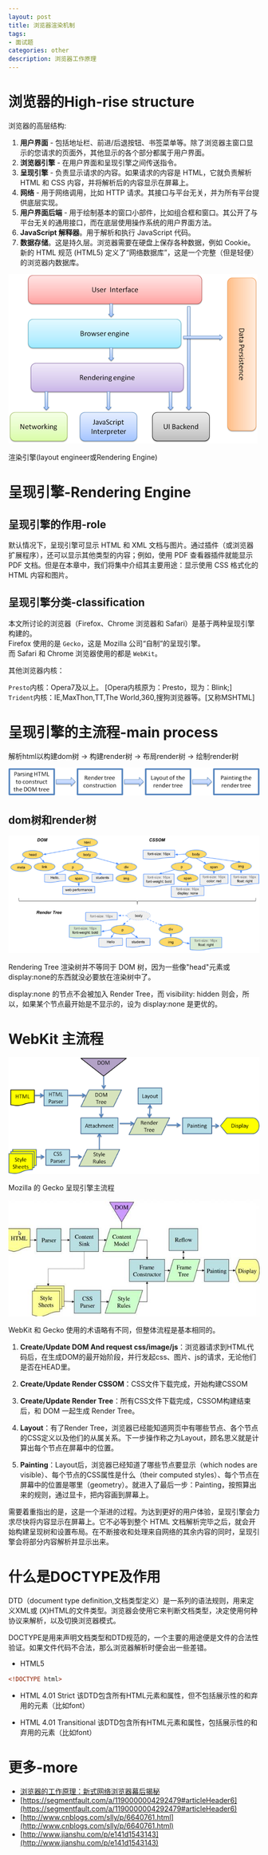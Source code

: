 ```yaml
---
layout: post
title: 浏览器渲染机制
tags:
- 面试题
categories: other
description: 浏览器工作原理
---
```


# 浏览器的High-rise structure

浏览器的高层结构:

1. **用户界面** - 包括地址栏、前进/后退按钮、书签菜单等。除了浏览器主窗口显示的您请求的页面外，其他显示的各个部分都属于用户界面。  
2. **浏览器引擎** - 在用户界面和呈现引擎之间传送指令。  
3. **呈现引擎** - 负责显示请求的内容。如果请求的内容是 HTML，它就负责解析 HTML 和 CSS 内容，并将解析后的内容显示在屏幕上。  
4. **网络** - 用于网络调用，比如 HTTP 请求。其接口与平台无关，并为所有平台提供底层实现。  
5. **用户界面后端** - 用于绘制基本的窗口小部件，比如组合框和窗口。其公开了与平台无关的通用接口，而在底层使用操作系统的用户界面方法。  
6. **JavaScript 解释器**。用于解析和执行 JavaScript 代码。  
7. **数据存储**。这是持久层。浏览器需要在硬盘上保存各种数据，例如 Cookie。新的 HTML 规范 (HTML5) 定义了“网络数据库”，这是一个完整（但是轻便）的浏览器内数据库。  

<div class="rd">
    <img src="/assets/images/2017/10-11-12/11-07-1.png" alt="">
</div>

渲染引擎(layout engineer或Rendering Engine)

# 呈现引擎-Rendering Engine

## 呈现引擎的作用-role

默认情况下，呈现引擎可显示 HTML 和 XML 文档与图片。通过插件（或浏览器扩展程序），还可以显示其他类型的内容；例如，使用 PDF 查看器插件就能显示 PDF 文档。但是在本章中，我们将集中介绍其主要用途：显示使用 CSS 格式化的 HTML 内容和图片。

## 呈现引擎分类-classification

本文所讨论的浏览器（Firefox、Chrome 浏览器和 Safari）是基于两种呈现引擎构建的。  
Firefox 使用的是 `Gecko`，这是 Mozilla 公司“自制”的呈现引擎。  
而 Safari 和 Chrome 浏览器使用的都是 `WebKit`。  

其他浏览器内核：

`Presto`内核：Opera7及以上。 [Opera内核原为：Presto，现为：Blink;]  
`Trident`内核：IE,MaxThon,TT,The World,360,搜狗浏览器等。[又称MSHTML]  

# 呈现引擎的主流程-main process

解析html以构建dom树 -> 构建render树 -> 布局render树 -> 绘制render树

<div class="rd">
    <img src="/assets/images/2017/10-11-12/11-07-2.png" alt="">
</div>

## dom树和render树

<div class="rd">
    <img src="/assets/images/2017/10-11-12/11-07-5.png" alt="">
</div>

Rendering Tree 渲染树并不等同于 DOM 树，因为一些像"head"元素或display:none的东西就没必要放在渲染树中了。

display:none 的节点不会被加入 Render Tree，而 visibility: hidden 则会，所以，如果某个节点最开始是不显示的，设为 display:none 是更优的。

# WebKit 主流程

<div class="rd">
    <img src="/assets/images/2017/10-11-12/11-07-3.png" alt="">
</div>

Mozilla 的 Gecko 呈现引擎主流程

<div class="rd">
    <img src="/assets/images/2017/10-11-12/11-07-4.jpg" alt="">
</div>

WebKit 和 Gecko 使用的术语略有不同，但整体流程是基本相同的。

1. **Create/Update DOM And request css/image/js**：浏览器请求到HTML代码后，在生成DOM的最开始阶段，并行发起css、图片、js的请求，无论他们是否在HEAD里。

2. **Create/Update Render CSSOM**：CSS文件下载完成，开始构建CSSOM

3. **Create/Update Render Tree**：所有CSS文件下载完成，CSSOM构建结束后，和 DOM 一起生成 Render Tree。

4. **Layout**：有了Render Tree，浏览器已经能知道网页中有哪些节点、各个节点的CSS定义以及他们的从属关系。下一步操作称之为Layout，顾名思义就是计算出每个节点在屏幕中的位置。

5. **Painting**：Layout后，浏览器已经知道了哪些节点要显示（which nodes are visible）、每个节点的CSS属性是什么（their computed styles）、每个节点在屏幕中的位置是哪里（geometry）。就进入了最后一步：Painting，按照算出来的规则，通过显卡，把内容画到屏幕上。

需要着重指出的是，这是一个渐进的过程。为达到更好的用户体验，呈现引擎会力求尽快将内容显示在屏幕上。它不必等到整个 HTML 文档解析完毕之后，就会开始构建呈现树和设置布局。在不断接收和处理来自网络的其余内容的同时，呈现引擎会将部分内容解析并显示出来。

# 什么是DOCTYPE及作用

DTD（document type definition,文档类型定义）是一系列的语法规则，用来定义XML或 (X)HTML的文件类型。浏览器会使用它来判断文档类型，决定使用何种协议来解析，以及切换浏览器模式。

DOCTYPE是用来声明文档类型和DTD规范的，一个主要的用途便是文件的合法性验证。如果文件代码不合法，那么浏览器解析时便会出一些差错。

- HTML5
```html
<!DOCTYPE html>
```
- HTML 4.01 Strict
该DTD包含所有HTML元素和属性，但不包括展示性的和弃用的元素（比如font）

- HTML 4.01 Transitional
该DTD包含所有HTML元素和属性，包括展示性的和弃用的元素（比如font）




# 更多-more

- [浏览器的工作原理：新式网络浏览器幕后揭秘](https://www.html5rocks.com/zh/tutorials/internals/howbrowserswork/)  
- [https://segmentfault.com/a/1190000004292479#articleHeader6](https://segmentfault.com/a/1190000004292479#articleHeader6)  
- [http://www.cnblogs.com/slly/p/6640761.html](http://www.cnblogs.com/slly/p/6640761.html)  
- [http://www.jianshu.com/p/e141d1543143](http://www.jianshu.com/p/e141d1543143)